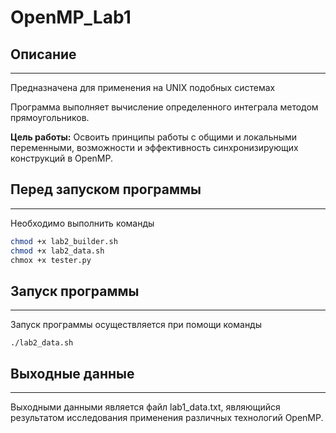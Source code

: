 # OpenMP_Lab1

## Описание
- - - - - - - - - - - - -
Предназначена для применения на UNIX подобных системах

Программа выполняет вычисление определенного интеграла методом прямоугольников.

**Цель работы:** Освоить принципы работы с общими и локальными переменными, возможности и эффективность синхронизирующих конструкций в OpenMP.

## Перед запуском программы
- - - - - - - - - - - - -
Необходимо выполнить команды

```Bash
chmod +x lab2_builder.sh
chmod +x lab2_data.sh
chmox +x tester.py
```

## Запуск программы
- - - - - - - - - - - - -

Запуск программы осуществляется при помощи команды

```
./lab2_data.sh
```

## Выходные данные
- - - - - - - - - - - - -

Выходными данными является файл lab1_data.txt, являющийся результатом исследования применения различных технологий
OpenMP.
